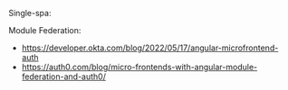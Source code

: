 Single-spa:

Module Federation:

- https://developer.okta.com/blog/2022/05/17/angular-microfrontend-auth
- https://auth0.com/blog/micro-frontends-with-angular-module-federation-and-auth0/
